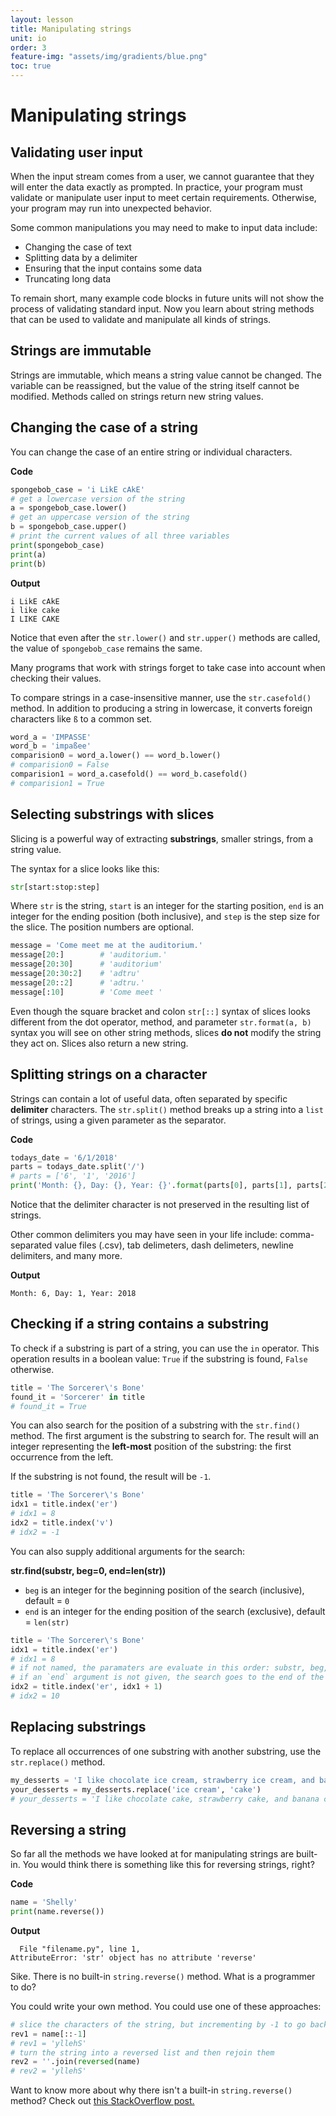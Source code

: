 ```yaml
---
layout: lesson
title: Manipulating strings
unit: io
order: 3
feature-img: "assets/img/gradients/blue.png"
toc: true
---
```


# Manipulating strings

## Validating user input

When the input stream comes from a user, we cannot guarantee that they will enter the data exactly as prompted. In practice, your program must validate or manipulate user input to meet certain requirements. Otherwise, your program may run into unexpected behavior.

Some common manipulations you may need to make to input data include:

- Changing the case of text
- Splitting data by a delimiter
- Ensuring that the input contains some data
- Truncating long data

To remain short, many example code blocks in future units will not show the process of validating standard input. Now you learn about string methods that can be used to validate and manipulate all kinds of strings.

## Strings are immutable

Strings are immutable, which means a string value cannot be changed. The variable can be reassigned, but the value of the string itself cannot be modified. Methods called on strings return new string values.

## Changing the case of a string

You can change the case of an entire string or individual characters.

**Code**

```python
spongebob_case = 'i LikE cAkE'
# get a lowercase version of the string
a = spongebob_case.lower()
# get an uppercase version of the string
b = spongebob_case.upper()
# print the current values of all three variables
print(spongebob_case)
print(a)
print(b)
```

**Output**

```
i LikE cAkE
i like cake
I LIKE CAKE
```

Notice that even after the `str.lower()` and `str.upper()` methods are called, the value of `spongebob_case` remains the same.

Many programs that work with strings forget to take case into account when checking their values.

To compare strings in a case-insensitive manner, use the `str.casefold()` method. In addition to producing a string in lowercase, it converts foreign characters like `ß` to a common set.

```python
word_a = 'IMPASSE'
word_b = 'impaßee'
comparision0 = word_a.lower() == word_b.lower()
# comparision0 = False
comparision1 = word_a.casefold() == word_b.casefold()
# comparision1 = True
```

## Selecting substrings with slices

Slicing is a powerful way of extracting **substrings**, smaller strings, from a string value.

The syntax for a slice looks like this:

```python
str[start:stop:step]
```

Where `str` is the string, `start` is an integer for the starting position, `end` is an integer for the ending position (both inclusive), and `step` is the step size for the slice. The position numbers are optional.

```python
message = 'Come meet me at the auditorium.'
message[20:]        # 'auditorium.'
message[20:30]      # 'auditorium'
message[20:30:2]    # 'adtru'
message[20::2]      # 'adtru.'
message[:10]        # 'Come meet '
```

Even though the square bracket and colon `str[::]` syntax of slices looks different from the dot operator, method, and parameter `str.format(a, b)` syntax you will see on other string methods, slices **do not** modify the string they act on. Slices also return a new string.

## Splitting strings on a character

Strings can contain a lot of useful data, often separated by specific **delimiter** characters. The `str.split()` method breaks up a string into a `list` of strings, using a given parameter as the separator.

**Code**

```python
todays_date = '6/1/2018'
parts = todays_date.split('/')
# parts = ['6', '1', '2016']
print('Month: {}, Day: {}, Year: {}'.format(parts[0], parts[1], parts[2]))
```

Notice that the delimiter character is not preserved in the resulting list of strings.

Other common delimiters you may have seen in your life include: comma-separated value files (.csv), tab delimeters, dash delimeters, newline delimiters, and many more.

**Output**

```
Month: 6, Day: 1, Year: 2018
```

## Checking if a string contains a substring

To check if a substring is part of a string, you can use the `in` operator. This operation results in a boolean value: `True` if the substring is found, `False` otherwise.

```python
title = 'The Sorcerer\'s Bone'
found_it = 'Sorcerer' in title
# found_it = True
```

You can also search for the position of a substring with the `str.find()` method. The first argument is the substring to search for. The result will an integer representing the **left-most** position of the substring: the first occurrence from the left.

If the substring is not found, the result will be `-1`.

```python
title = 'The Sorcerer\'s Bone'
idx1 = title.index('er')
# idx1 = 8
idx2 = title.index('v')
# idx2 = -1
```

You can also supply additional arguments for the search:

**str.find(substr, beg=0, end=len(str))**

- `beg` is an integer for the beginning position of the search (inclusive), default = `0`
- `end` is an integer for the ending position of the search (exclusive), default = `len(str)`

```python
title = 'The Sorcerer\'s Bone'
idx1 = title.index('er')
# idx1 = 8
# if not named, the paramaters are evaluate in this order: substr, beg, end
# if an `end` argument is not given, the search goes to the end of the string
idx2 = title.index('er', idx1 + 1)
# idx2 = 10
```

## Replacing substrings

To replace all occurrences of one substring with another substring, use the `str.replace()` method.

```python
my_desserts = 'I like chocolate ice cream, strawberry ice cream, and banana ice cream.'
your_desserts = my_desserts.replace('ice cream', 'cake')
# your_desserts = 'I like chocolate cake, strawberry cake, and banana cake.'
```

## Reversing a string

So far all the methods we have looked at for manipulating strings are built-in. You would think there is something like this for reversing strings, right?

**Code**

```python
name = 'Shelly'
print(name.reverse())
```

**Output**

```
  File "filename.py", line 1,
AttributeError: 'str' object has no attribute 'reverse'
```

Sike. There is no built-in `string.reverse()` method. What is a programmer to do?

You could write your own method. You could use one of these approaches:

```python
# slice the characters of the string, but incrementing by -1 to go backwards
rev1 = name[::-1]
# rev1 = 'yllehS'
# turn the string into a reversed list and then rejoin them
rev2 = ''.join(reversed(name)
# rev2 = 'yllehS'
```

Want to know more about why there isn't a built-in `string.reverse()` method? Check out [this StackOverflow post.](https://stackoverflow.com/questions/931092/reverse-a-string-in-python)
